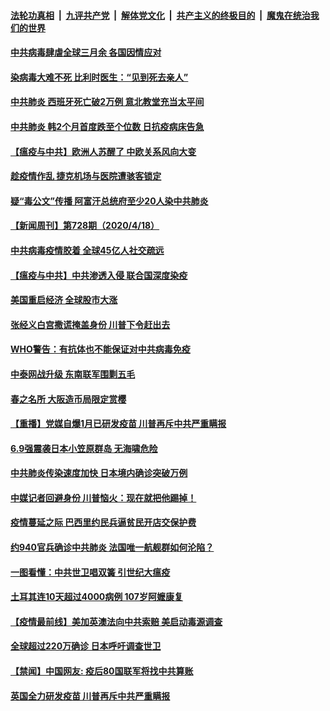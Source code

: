 ####  [法轮功真相](../../../../basic/blob/master/README.md?t=04200330) &nbsp;|&nbsp; [九评共产党](../../../../9ping.md/blob/master/README.md?t=04200330) &nbsp;|&nbsp; [解体党文化](../../../../jtdwh.md/blob/master/README.md?t=04200330)  &nbsp;|&nbsp; [共产主义的终极目的](../../../../gczydzjmd.md/blob/master/README.md?t=04200330) &nbsp;|&nbsp; [魔鬼在统治我们的世界](../../../../mgztzwmdsj.md/blob/master/README.md?t=04200330) 

#### [中共病毒肆虐全球三月余 各国因情应对](../pages/prog202/a102826779.md?t=04200330) 

#### [染病毒大难不死 比利时医生：“见到死去亲人”](../pages/prog202/a102826768.md?t=04200330) 

#### [中共肺炎 西班牙死亡破2万例 意北教堂充当太平间](../pages/prog202/a102826629.md?t=04200330) 

#### [中共肺炎 韩2个月首度跌至个位数 日抗疫病床告急](../pages/prog202/a102826599.md?t=04200330) 

#### [【瘟疫与中共】欧洲人苏醒了 中欧关系风向大变](../pages/prog202/a102826583.md?t=04200330) 

#### [趁疫情作乱 捷克机场与医院遭骇客锁定](../pages/prog202/a102826580.md?t=04200330) 

#### [疑“毒公文”传播 阿富汗总统府至少20人染中共肺炎](../pages/prog202/a102826556.md?t=04200330) 

#### [【新闻周刊】第728期（2020/4/18）](../pages/prog202/a102826496.md?t=04200330) 

#### [中共病毒疫情胶着 全球45亿人社交疏远](../pages/prog202/a102826274.md?t=04200330) 

#### [【瘟疫与中共】中共渗透入侵 联合国深度染疫](../pages/prog202/a102826528.md?t=04200330) 


#### [美国重启经济 全球股市大涨](../pages/prog202/a102826282.md?t=04200330) 

#### [张经义白宫撒谎掩盖身份 川普下令赶出去](../pages/prog202/a102826414.md?t=04200330) 

#### [WHO警告：有抗体也不能保证对中共病毒免疫](../pages/prog202/a102826385.md?t=04200330) 


#### [中泰网战升级 东南联军围剿五毛](../pages/prog202/a102826307.md?t=04200330) 

#### [春之名所 大阪造币局限定赏樱](../pages/prog202/a102826324.md?t=04200330) 

#### [【重播】党媒自爆1月已研发疫苗 川普再斥中共严重瞒报](../pages/prog202/a102825306.md?t=04200330) 

#### [6.9强震袭日本小笠原群岛 无海啸危险](../pages/prog202/a102826085.md?t=04200330) 

#### [中共肺炎传染速度加快 日本境内确诊突破万例](../pages/prog202/a102826104.md?t=04200330) 

#### [中媒记者回避身份 川普恼火：现在就把他踢掉！](../pages/prog202/a102826005.md?t=04200330) 

#### [疫情蔓延之际 巴西里约民兵逼贫民开店交保护费](../pages/prog202/a102825922.md?t=04200330) 

#### [约940官兵确诊中共肺炎 法国唯一航舰群如何沦陷？](../pages/prog202/a102825869.md?t=04200330) 

#### [一图看懂：中共世卫唱双簧 引世纪大瘟疫](../pages/prog202/a102825857.md?t=04200330) 

#### [土耳其连10天超过4000病例 107岁阿嬷康复](../pages/prog202/a102825826.md?t=04200330) 


#### [【疫情最前线】美加英澳法向中共索赔 美启动毒源调查](../pages/prog202/a102825755.md?t=04200330) 

#### [全球超过220万确诊 日本呼吁调查世卫](../pages/prog202/a102825431.md?t=04200330) 

#### [【禁闻】中国网友: 疫后80国联军将找中共算账](../pages/prog202/a102825693.md?t=04200330) 

#### [英国全力研发疫苗 川普再斥中共严重瞒报](../pages/prog202/a102825679.md?t=04200330) 

